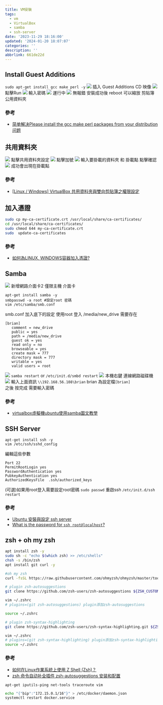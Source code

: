 ```yaml
---
title: VM安裝
tags:
  - vm
  - VirtualBox
  - samba
  - ssh-server
date: '2023-11-29 18:16:00'
updated: '2024-01-20 18:07:07'
categories: ''
description: ''
abbrlink: 661de22d
---
```

## Install Guest Additions 
`sudo apt-get install gcc make perl -y`
![](/images/20231129152725.png)
插入 Guest Additions CD 映像
![](/images/20231129152840.png)
點擊Run
![](/images/20231129152907.png)
輸入密碼
![](/images/20231129152934.png)
運行中
![](/images/20231129153043.png)
無報錯 安裝成功後 reboot 可以縮放 剪貼簿 公用資料夾
### 參考
- [简单解决Please install the gcc make perl packages from your distribution问题](https://blog.csdn.net/bell_love/article/details/105401852)

## 共用資料夾
![](/images/20231129154247.png)
點擊共用資料夾設定
![](/images/20231129154432.png)
點擊加號
![](/images/20231129154530.png)
輸入要掛載的資料夾 和 掛載點 點擊確認
![](/images/20231129154609.png)
成功會出現在掛載點
### 參考
- [[Linux / Windows] VirtualBox 共用資料夾與雙向剪貼簿之權限設定](https://www.jinnsblog.com/2021/05/virtualbox-shared-folder-permission-setting.html)

## 加入憑證

```bash
sudo cp my-ca-certificate.crt /usr/local/share/ca-certificates/
cd /usr/local/share/ca-certificates/
sudo chmod 644 my-ca-certificate.crt
sudo  update-ca-certificates
```
### 參考
- [如何為LINUX, WINDOWS容器加入憑證?](https://blog.kkbruce.net/2020/01/linux-windows-container-add-cert.html)

## Samba 
![](/images/20231129163310.png)
新增網路介面卡2 僅限主機 介面卡
```
apt-get install samba -y
smbpasswd -a root #設定root 密碼
vim /etc/samba/smb.conf 
```
smb.conf 加入底下的設定 使用root 登入 /media/new_drive 需要存在
```
[brian]
   comment = new_drive
   public = yes
   path = /media/new_drive
   guest ok = yes
   read only = no
   browseable = yes
   create mask = 777
   directory mask = 777
   writable = yes
   valid users = root
```
![](/images/20231129160349.png)
`samba restart` or `/etc/init.d/smbd restart`
![](/images/20231129160659.png)
本機右鍵 連線網路磁碟機
![](/images/20231129160740.png)
輸入上面資訊 `\\192.168.56.108\brian` brian 為設定檔`[brian]`  
之後 按完成 需要輸入密碼 

 ### 參考
- [virtualbox虛擬機ubuntu使用samba圖文教學](https://hollyqood.wordpress.com/2016/12/08/virtualbox%e8%99%9b%e6%93%ac%e6%a9%9fubuntu%e4%bd%bf%e7%94%a8samba%e5%9c%96%e6%96%87%e6%95%99%e5%ad%b8/)

## SSH Server
```
apt-get install ssh -y
vim /etc/ssh/sshd_config
```
編輯這些參數
```
Port 22
PermitRootLogin yes
PasswordAuthentication yes
PubkeyAuthentication yes
AuthorizedKeysFile	.ssh/authorized_keys
```
(可選)如果用root登入需要設定root密碼
`sudo passwd`
重啟ssh
`/etc/init.d/ssh restart`
### 參考
- [Ubuntu 安裝與設定 ssh server](https://www.ewdna.com/2012/06/ubuntu-ssh-server.html)
- [What is the password for ``ssh root@localhost``?](https://askubuntu.com/questions/171521/what-is-the-password-for-ssh-rootlocalhost)

## zsh + oh my zsh
``` bash
apt install zsh -y
sudo sh -c "echo $(which zsh) >> /etc/shells"
chsh -s /bin/zsh
apt install git curl -y

#oh my zsh
curl -fsSL https://raw.githubusercontent.com/ohmyzsh/ohmyzsh/master/tools/install.sh | sh -s

# plugin zsh-autosuggestions
git clone https://github.com/zsh-users/zsh-autosuggestions ${ZSH_CUSTOM:-~/.oh-my-zsh/custom}/plugins/zsh-autosuggestions

vim ~/.zshrc
# plugins=(git zsh-autosuggestions) plugin添加zsh-autosuggestions

source ~/.zshrc

# plugin zsh-syntax-highlighting
git clone https://github.com/zsh-users/zsh-syntax-highlighting.git ${ZSH_CUSTOM:-~/.oh-my-zsh/custom}/plugins/zsh-syntax-highlighting

vim ~/.zshrc
# plugins=(git zsh-syntax-highlighting) plugin添加zsh-syntax-highlighting
source ~/.zshrc
```
### 參考
- [如何在Linux作業系統上使用 Z Shell (Zsh)？](https://magiclen.org/zsh/)
- [zsh 命令自动补全插件 zsh-autosuggestions 安装和配置](https://www.jianshu.com/p/43c1b6e40c69)


`apt-get iputils-ping net-tools traceroute vim` 

``` bash
echo "{"bip":"172.15.0.1/16"}" > /etc/docker/daemon.json
systemctl restart docker.service
```